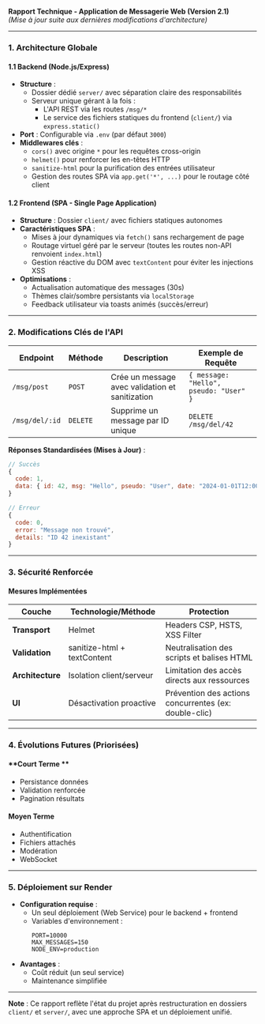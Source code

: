 **Rapport Technique - Application de Messagerie Web (Version 2.1)**  
*(Mise à jour suite aux dernières modifications d'architecture)*  

---

### **1. Architecture Globale**  

#### **1.1 Backend (Node.js/Express)**  
- **Structure** :  
  - Dossier dédié `server/` avec séparation claire des responsabilités  
  - Serveur unique gérant à la fois :  
    - L'API REST via les routes `/msg/*`  
    - Le service des fichiers statiques du frontend (`client/`) via `express.static()`  
- **Port** : Configurable via `.env` (par défaut `3000`)  
- **Middlewares clés** :  
  - `cors()` avec origine `*` pour les requêtes cross-origin  
  - `helmet()` pour renforcer les en-têtes HTTP  
  - `sanitize-html` pour la purification des entrées utilisateur  
  - Gestion des routes SPA via `app.get('*', ...)` pour le routage côté client  

#### **1.2 Frontend (SPA - Single Page Application)**  
- **Structure** : Dossier `client/` avec fichiers statiques autonomes  
- **Caractéristiques SPA** :  
  - Mises à jour dynamiques via `fetch()` sans rechargement de page  
  - Routage virtuel géré par le serveur (toutes les routes non-API renvoient `index.html`)  
  - Gestion réactive du DOM avec `textContent` pour éviter les injections XSS  
- **Optimisations** :  
  - Actualisation automatique des messages (30s)  
  - Thèmes clair/sombre persistants via `localStorage`  
  - Feedback utilisateur via toasts animés (succès/erreur)  

---

### **2. Modifications Clés de l'API**  

| **Endpoint**         | **Méthode** | **Description**                                  | **Exemple de Requête**                    |  
|----------------------|-------------|--------------------------------------------------|-------------------------------------------|  
| `/msg/post`          | `POST`      | Crée un message avec validation et sanitization  | `{ message: "Hello", pseudo: "User" }`    |  
| `/msg/del/:id`       | `DELETE`    | Supprime un message par ID unique                | `DELETE /msg/del/42`                      |  

**Réponses Standardisées (Mises à Jour)** :  
```javascript  
// Succès  
{  
  code: 1,  
  data: { id: 42, msg: "Hello", pseudo: "User", date: "2024-01-01T12:00:00Z" }  
}  

// Erreur  
{  
  code: 0,  
  error: "Message non trouvé",  
  details: "ID 42 inexistant"  
}  
```  

---

### **3. Sécurité Renforcée**  

#### **Mesures Implémentées**  
| **Couche**       | **Technologie/Méthode**         | **Protection**                                  |  
|------------------|----------------------------------|------------------------------------------------|  
| **Transport**    | Helmet                           | Headers CSP, HSTS, XSS Filter                 |  
| **Validation**   | sanitize-html + textContent      | Neutralisation des scripts et balises HTML    |  
| **Architecture** | Isolation client/serveur         | Limitation des accès directs aux ressources   |  
| **UI**           | Désactivation proactive          | Prévention des actions concurrentes (ex: double-clic) |  

---

### **4. Évolutions Futures (Priorisées)**  

#### **Court Terme **  
- Persistance données
- Validation renforcée
- Pagination résultats

#### **Moyen Terme**
- Authentification
- Fichiers attachés
- Modération
- WebSocket

---

### **5. Déploiement sur Render**  
- **Configuration requise** :  
  - Un seul déploiement (Web Service) pour le backend + frontend  
  - Variables d'environnement :  
    ```env  
    PORT=10000  
    MAX_MESSAGES=150  
    NODE_ENV=production  
    ```  
- **Avantages** :  
  - Coût réduit (un seul service)  
  - Maintenance simplifiée  

---

**Note** : Ce rapport reflète l'état du projet après restructuration en dossiers `client/` et `server/`, avec une approche SPA et un déploiement unifié.